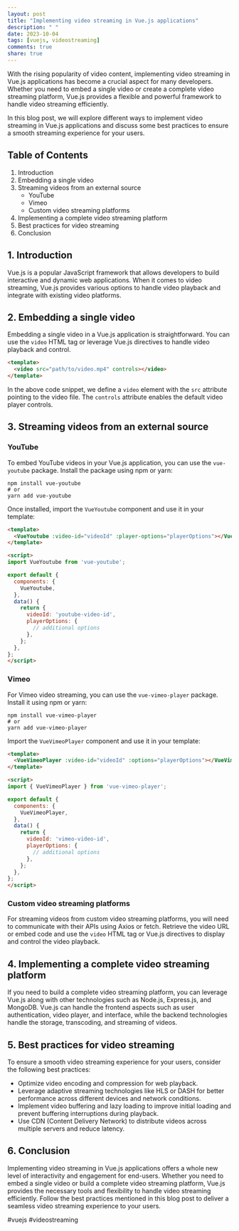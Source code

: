 ```yaml
---
layout: post
title: "Implementing video streaming in Vue.js applications"
description: " "
date: 2023-10-04
tags: [vuejs, videostreaming]
comments: true
share: true
---
```


With the rising popularity of video content, implementing video streaming in Vue.js applications has become a crucial aspect for many developers. Whether you need to embed a single video or create a complete video streaming platform, Vue.js provides a flexible and powerful framework to handle video streaming efficiently.

In this blog post, we will explore different ways to implement video streaming in Vue.js applications and discuss some best practices to ensure a smooth streaming experience for your users.

## Table of Contents

1. Introduction
2. Embedding a single video
3. Streaming videos from an external source
   - YouTube
   - Vimeo
   - Custom video streaming platforms
4. Implementing a complete video streaming platform
5. Best practices for video streaming
6. Conclusion

## 1. Introduction

Vue.js is a popular JavaScript framework that allows developers to build interactive and dynamic web applications. When it comes to video streaming, Vue.js provides various options to handle video playback and integrate with existing video platforms.

## 2. Embedding a single video

Embedding a single video in a Vue.js application is straightforward. You can use the `video` HTML tag or leverage Vue.js directives to handle video playback and control.

```html
<template>
  <video src="path/to/video.mp4" controls></video>
</template>
```

In the above code snippet, we define a `video` element with the `src` attribute pointing to the video file. The `controls` attribute enables the default video player controls.

## 3. Streaming videos from an external source

### YouTube

To embed YouTube videos in your Vue.js application, you can use the `vue-youtube` package. Install the package using npm or yarn:

```shell
npm install vue-youtube
# or
yarn add vue-youtube
```

Once installed, import the `VueYoutube` component and use it in your template:

```html
<template>
  <VueYoutube :video-id="videoId" :player-options="playerOptions"></VueYoutube>
</template>

<script>
import VueYoutube from 'vue-youtube';

export default {
  components: {
    VueYoutube,
  },
  data() {
    return {
      videoId: 'youtube-video-id',
      playerOptions: {
        // additional options
      },
    };
  },
};
</script>
```

### Vimeo

For Vimeo video streaming, you can use the `vue-vimeo-player` package. Install it using npm or yarn:

```shell
npm install vue-vimeo-player
# or
yarn add vue-vimeo-player
```

Import the `VueVimeoPlayer` component and use it in your template:

```html
<template>
  <VueVimeoPlayer :video-id="videoId" :options="playerOptions"></VueVimeoPlayer>
</template>

<script>
import { VueVimeoPlayer } from 'vue-vimeo-player';

export default {
  components: {
    VueVimeoPlayer,
  },
  data() {
    return {
      videoId: 'vimeo-video-id',
      playerOptions: {
        // additional options
      },
    };
  },
};
</script>
```

### Custom video streaming platforms

For streaming videos from custom video streaming platforms, you will need to communicate with their APIs using Axios or fetch. Retrieve the video URL or embed code and use the `video` HTML tag or Vue.js directives to display and control the video playback.

## 4. Implementing a complete video streaming platform

If you need to build a complete video streaming platform, you can leverage Vue.js along with other technologies such as Node.js, Express.js, and MongoDB. Vue.js can handle the frontend aspects such as user authentication, video player, and interface, while the backend technologies handle the storage, transcoding, and streaming of videos.

## 5. Best practices for video streaming

To ensure a smooth video streaming experience for your users, consider the following best practices:

- Optimize video encoding and compression for web playback.
- Leverage adaptive streaming technologies like HLS or DASH for better performance across different devices and network conditions.
- Implement video buffering and lazy loading to improve initial loading and prevent buffering interruptions during playback.
- Use CDN (Content Delivery Network) to distribute videos across multiple servers and reduce latency.

## 6. Conclusion

Implementing video streaming in Vue.js applications offers a whole new level of interactivity and engagement for end-users. Whether you need to embed a single video or build a complete video streaming platform, Vue.js provides the necessary tools and flexibility to handle video streaming efficiently. Follow the best practices mentioned in this blog post to deliver a seamless video streaming experience to your users.

#vuejs #videostreaming